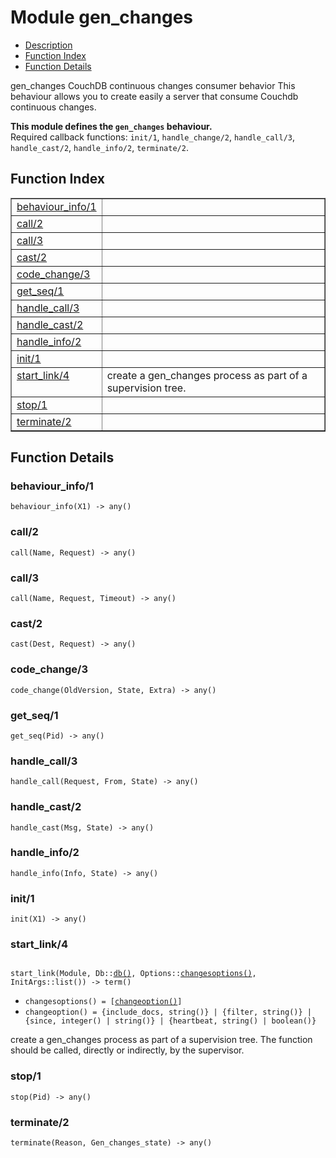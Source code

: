 

# Module gen_changes #
* [Description](#description)
* [Function Index](#index)
* [Function Details](#functions)

gen_changes CouchDB continuous changes consumer behavior
This behaviour allows you to create easily a server that consume
Couchdb continuous changes.

__This module defines the `gen_changes` behaviour.__<br /> Required callback functions: `init/1`, `handle_change/2`, `handle_call/3`, `handle_cast/2`, `handle_info/2`, `terminate/2`.

<a name="index"></a>

## Function Index ##


<table width="100%" border="1" cellspacing="0" cellpadding="2" summary="function index"><tr><td valign="top"><a href="#behaviour_info-1">behaviour_info/1</a></td><td></td></tr><tr><td valign="top"><a href="#call-2">call/2</a></td><td></td></tr><tr><td valign="top"><a href="#call-3">call/3</a></td><td></td></tr><tr><td valign="top"><a href="#cast-2">cast/2</a></td><td></td></tr><tr><td valign="top"><a href="#code_change-3">code_change/3</a></td><td></td></tr><tr><td valign="top"><a href="#get_seq-1">get_seq/1</a></td><td></td></tr><tr><td valign="top"><a href="#handle_call-3">handle_call/3</a></td><td></td></tr><tr><td valign="top"><a href="#handle_cast-2">handle_cast/2</a></td><td></td></tr><tr><td valign="top"><a href="#handle_info-2">handle_info/2</a></td><td></td></tr><tr><td valign="top"><a href="#init-1">init/1</a></td><td></td></tr><tr><td valign="top"><a href="#start_link-4">start_link/4</a></td><td>create a gen_changes process as part of a supervision tree.</td></tr><tr><td valign="top"><a href="#stop-1">stop/1</a></td><td></td></tr><tr><td valign="top"><a href="#terminate-2">terminate/2</a></td><td></td></tr></table>


<a name="functions"></a>

## Function Details ##

<a name="behaviour_info-1"></a>

### behaviour_info/1 ###

`behaviour_info(X1) -> any()`

<a name="call-2"></a>

### call/2 ###

`call(Name, Request) -> any()`

<a name="call-3"></a>

### call/3 ###

`call(Name, Request, Timeout) -> any()`

<a name="cast-2"></a>

### cast/2 ###

`cast(Dest, Request) -> any()`

<a name="code_change-3"></a>

### code_change/3 ###

`code_change(OldVersion, State, Extra) -> any()`

<a name="get_seq-1"></a>

### get_seq/1 ###

`get_seq(Pid) -> any()`

<a name="handle_call-3"></a>

### handle_call/3 ###

`handle_call(Request, From, State) -> any()`

<a name="handle_cast-2"></a>

### handle_cast/2 ###

`handle_cast(Msg, State) -> any()`

<a name="handle_info-2"></a>

### handle_info/2 ###

`handle_info(Info, State) -> any()`

<a name="init-1"></a>

### init/1 ###

`init(X1) -> any()`

<a name="start_link-4"></a>

### start_link/4 ###

<pre><code>
start_link(Module, Db::<a href="#type-db">db()</a>, Options::<a href="#type-changesoptions">changesoptions()</a>, InitArgs::list()) -&gt; term()
</code></pre>

<ul class="definitions"><li><code><a name="type-changesoptions">changesoptions()</a> = [<a href="#type-changeoption">changeoption()</a>]</code></li><li><code><a name="type-changeoption">changeoption()</a> = {include_docs, string()} | {filter, string()} | {since, integer() | string()} | {heartbeat, string() | boolean()}</code></li></ul>

create a gen_changes process as part of a supervision tree.
The function should be called, directly or indirectly, by the supervisor.

<a name="stop-1"></a>

### stop/1 ###

`stop(Pid) -> any()`

<a name="terminate-2"></a>

### terminate/2 ###

`terminate(Reason, Gen_changes_state) -> any()`

